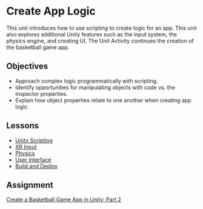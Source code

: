 # Create App Logic

This unit introduces how to use scripting to create logic for an app. This unit also explores additional Unity features such as the input system, the physics engine, and creating UI. The Unit Activity continues the creation of the basketball game app.

## Objectives

- Approach complex logic programmatically with scripting.
- Identify opportunities for manipulating objects with code vs. the Inspector properties.
- Explain how object properties relate to one another when creating app logic.

## Lessons

- [Unity Scripting](/7-create-app-logic/1-unity-scripting/README.md)
- [XR Input](/7-create-app-logic/2-xr-input/README.md)
- [Physics](/7-create-app-logic/3-physics/README.md)
- [User Interface](/7-create-app-logic/4-user-interface/README.md)
- [Build and Deploy](/7-create-app-logic/5-build-and-deploy/README.md)

## Assignment

[Create a Basketball Game App in Unity: Part 2](/7-create-app-logic/assignment.md)
